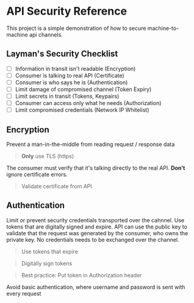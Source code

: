 # API Security Reference

This project is a simple demonstration of how to secure machine-to-machine api channels.

## Layman's Security Checklist

- [ ] Information in transit isn't readable (Encryption)
- [ ] Consumer is talking to real API (Certificate)
- [ ] Consumer is who says he is (Authentication)
- [ ] Limit damage of compromised channel (Token Expiry)
- [ ] Limit secrets in transit (Tokens, Keypairs)
- [ ] Consumer can access only what he needs (Authorization)
- [ ] Limit compromised credentials (Network IP Whitelist)

## Encryption

Prevent a man-in-the-middle from reading request / response data

> **Only** use TLS (https)

The consumer must verify that it's talking directly to the real API. **Don't** ignore certificate errors.

> Validate certificate from API

## Authentication

Limit or prevent security credentials transported over the cahnnel. Use tokens that are digitally signed and expire. API can use the public key to validate that the request was generated by the consumer, who owns the private key. No credentials needs to be exchanged over the channel.

> Use tokens that expire

> Digitally sign tokens

> Best practice: Put token in Authorization header

Avoid basic authentication, where username and password is sent with every request